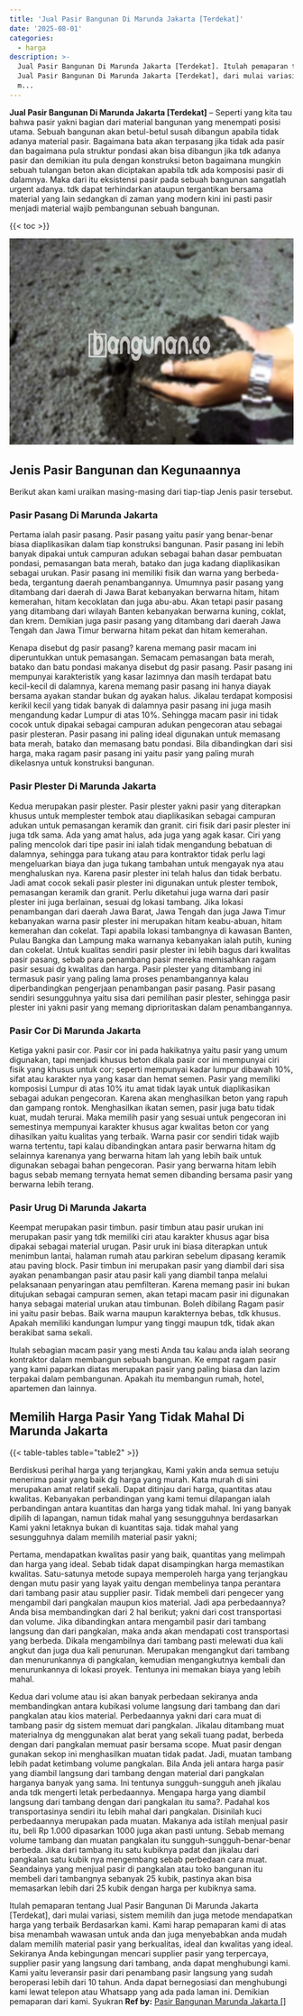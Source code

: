 ```yaml
---
title: 'Jual Pasir Bangunan Di Marunda Jakarta [Terdekat]'
date: '2025-08-01'
categories:
  - harga
description: >-
  Jual Pasir Bangunan Di Marunda Jakarta [Terdekat]. Itulah pemaparan tentang
  Jual Pasir Bangunan Di Marunda Jakarta [Terdekat], dari mulai variasi, sistem
  m...
---
```


**Jual Pasir Bangunan Di Marunda Jakarta \[Terdekat\]** – Seperti yang kita tau bahwa pasir yakni bagian dari material bangunan yang menempati posisi utama. Sebuah bangunan akan betul-betul susah dibangun apabila tidak adanya material pasir. Bagaimana bata akan terpasang jika tidak ada pasir dan bagaimana pula struktur pondasi akan bisa dibangun jika tdk adanya pasir dan demikian itu pula dengan konstruksi beton bagaimana mungkin sebuah tulangan beton akan diciptakan apabila tdk ada komposisi pasir di dalamnya. Maka dari itu eksistensi pasir pada sebuah bangunan sangatlah urgent adanya. tdk dapat terhindarkan ataupun tergantikan bersama material yang lain sedangkan di zaman yang modern kini ini pasti pasir menjadi material wajib pembangunan sebuah bangunan.

{{< toc >}}

![Jual Pasir Bangunan Di Marunda Jakarta [Terdekat]](/images/jual-pasir-bangunan-54.png)

## Jenis Pasir Bangunan dan Kegunaannya

Berikut akan kami uraikan masing-masing dari tiap-tiap Jenis pasir tersebut.

### Pasir Pasang Di Marunda Jakarta

Pertama ialah pasir pasang. Pasir pasang yaitu pasir yang benar-benar biasa diaplikasikan dalam tiap konstruksi bangunan. Pasir pasang ini lebih banyak dipakai untuk campuran adukan sebagai bahan dasar pembuatan pondasi, pemasangan bata merah, batako dan juga kadang diaplikasikan sebagai urukan. Pasir pasang ini memiliki fisik dan warna yang berbeda-beda, tergantung daerah penambangannya. Umumnya pasir pasang yang ditambang dari daerah di Jawa Barat kebanyakan berwarna hitam, hitam kemerahan, hitam kecoklatan dan juga abu-abu. Akan tetapi pasir pasang yang ditambang dari wilayah Banten kebanyakan berwarna kuning, coklat, dan krem. Demikian juga pasir pasang yang ditambang dari daerah Jawa Tengah dan Jawa Timur berwarna hitam pekat dan hitam kemerahan.

Kenapa disebut dg pasir pasang? karena memang pasir macam ini diperuntukkan untuk pemasangan. Semacam pemasangan bata merah, batako dan batu pondasi makanya disebut dg pasir pasang. Pasir pasang ini mempunyai karakteristik yang kasar lazimnya dan masih terdapat batu kecil-kecil di dalamnya, karena memang pasir pasang ini hanya diayak bersama ayakan standar bukan dg ayakan halus. Jikalau terdapat komposisi kerikil kecil yang tidak banyak di dalamnya pasir pasang ini juga masih mengandung kadar Lumpur di atas 10%. Sehingga macam pasir ini tidak cocok untuk dipakai sebagai campuran adukan pengecoran atau sebagai pasir plesteran. Pasir pasang ini paling ideal digunakan untuk memasang bata merah, batako dan memasang batu pondasi. Bila dibandingkan dari sisi harga, maka ragam pasir pasang ini yaitu pasir yang paling murah dikelasnya untuk konstruksi bangunan.

### Pasir Plester Di Marunda Jakarta

Kedua merupakan pasir plester. Pasir plester yakni pasir yang diterapkan khusus untuk memplester tembok atau diaplikasikan sebagai campuran adukan untuk pemasangan keramik dan granit. ciri fisik dari pasir plester ini juga tdk sama. Ada yang amat halus, ada juga yang agak kasar. Ciri yang paling mencolok dari tipe pasir ini ialah tidak mengandung bebatuan di dalamnya, sehingga para tukang atau para kontraktor tidak perlu lagi mengeluarkan biaya dan juga tukang tambahan untuk mengayak nya atau menghaluskan nya. Karena pasir plester ini telah halus dan tidak berbatu. Jadi amat cocok sekali pasir plester ini digunakan untuk plester tembok, pemasangan keramik dan granit. Perlu diketahui juga warna dari pasir plester ini juga berlainan, sesuai dg lokasi tambang. Jika lokasi penambangan dari daerah Jawa Barat, Jawa Tengah dan juga Jawa Timur kebanyakan warna pasir plester ini merupakan hitam keabu-abuan, hitam kemerahan dan cokelat. Tapi apabila lokasi tambangnya di kawasan Banten, Pulau Bangka dan Lampung maka warnanya kebanyakan ialah putih, kuning dan cokelat. Untuk kualitas sendiri pasir plester ini lebih bagus dari kwalitas pasir pasang, sebab para penambang pasir mereka memisahkan ragam pasir sesuai dg kwalitas dan harga. Pasir plester yang ditambang ini termasuk pasir yang paling lama proses penambangannya kalau diperbandingkan pengerjaan penambangan pasir pasang. Pasir pasang sendiri sesungguhnya yaitu sisa dari pemilihan pasir plester, sehingga pasir plester ini yakni pasir yang memang diprioritaskan dalam penambangannya.

### Pasir Cor Di Marunda Jakarta

Ketiga yakni pasir cor. Pasir cor ini pada hakikatnya yaitu pasir yang umum digunakan, tapi menjadi khusus beton dikala pasir cor ini mempunyai ciri fisik yang khusus untuk cor; seperti mempunyai kadar lumpur dibawah 10%, sifat atau karakter nya yang kasar dan hemat semen. Pasir yang memiliki komposisi Lumpur di atas 10% itu amat tidak layak untuk diaplikasikan sebagai adukan pengecoran. Karena akan menghasilkan beton yang rapuh dan gampang rontok. Menghasilkan ikatan semen, pasir juga batu tidak kuat, mudah terurai. Maka memilih pasir yang sesuai untuk pengecoran ini semestinya mempunyai karakter khusus agar kwalitas beton cor yang dihasilkan yaitu kualitas yang terbaik. Warna pasir cor sendiri tidak wajib warna tertentu, tapi kalau dibandingkan antara pasir berwarna hitam dg selainnya karenanya yang berwarna hitam lah yang lebih baik untuk digunakan sebagai bahan pengecoran. Pasir yang berwarna hitam lebih bagus sebab memang ternyata hemat semen dibanding bersama pasir yang berwarna lebih terang.

### Pasir Urug Di Marunda Jakarta

Keempat merupakan pasir timbun. pasir timbun atau pasir urukan ini merupakan pasir yang tdk memiliki ciri atau karakter khusus agar bisa dipakai sebagai material urugan. Pasir uruk ini biasa diterapkan untuk menimbun lantai, halaman rumah atau parkiran sebelum dipasang keramik atau paving block. Pasir timbun ini merupakan pasir yang diambil dari sisa ayakan penambangan pasir atau pasir kali yang diambil tanpa melalui pelaksanaan penyaringan atau pemfilteran. Karena memang pasir ini bukan ditujukan sebagai campuran semen, akan tetapi macam pasir ini digunakan hanya sebagai material urukan atau timbunan. Boleh dibilang Ragam pasir ini yaitu pasir bebas. Baik warna maupun karakternya bebas, tdk khusus. Apakah memiliki kandungan lumpur yang tinggi maupun tdk, tidak akan berakibat sama sekali.

Itulah sebagian macam pasir yang mesti Anda tau kalau anda ialah seorang kontraktor dalam membangun sebuah bangunan. Ke empat ragam pasir yang kami paparkan diatas merupakan pasir yang paling biasa dan lazim terpakai dalam pembangunan. Apakah itu membangun rumah, hotel, apartemen dan lainnya.

## Memilih Harga Pasir Yang Tidak Mahal Di Marunda Jakarta

{{< table-tables table="table2" >}}

Berdiskusi perihal harga yang terjangkau, Kami yakin anda semua setuju menerima pasir yang baik dg harga yang murah. Kata murah di sini merupakan amat relatif sekali. Dapat ditinjau dari harga, quantitas atau kwalitas. Kebanyakan perbandingan yang kami temui dilapangan ialah perbandingan antara kuantitas dan harga yang tidak mahal. Ini yang banyak dipilih di lapangan, namun tidak mahal yang sesungguhnya berdasarkan Kami yakni letaknya bukan di kuantitas saja. tidak mahal yang sesungguhnya dalam memilih material pasir yakni;

Pertama, mendapatkan kwalitas pasir yang baik, quantitas yang melimpah dan harga yang ideal. Sebab tidak dapat disampingkan harga memastikan kwalitas. Satu-satunya metode supaya memperoleh harga yang terjangkau dengan mutu pasir yang layak yaitu dengan membelinya tanpa perantara dari tambang pasir atau supplier pasir. Tidak membeli dari pengecer yang mengambil dari pangkalan maupun kios material. Jadi apa perbedaannya? Anda bisa membandingkan dari 2 hal berikut; yakni dari cost transportasi dan volume. Jika dibandingkan antara mengambil pasir dari tambang langsung dan dari pangkalan, maka anda akan mendapati cost transportasi yang berbeda. Dikala mengambilnya dari tambang pasti melewati dua kali angkut dan juga dua kali penurunan. Merupakan mengangkut dari tambang dan menurunkannya di pangkalan, kemudian mengangkutnya kembali dan menurunkannya di lokasi proyek. Tentunya ini memakan biaya yang lebih mahal.

Kedua dari volume atau isi akan banyak perbedaan sekiranya anda membandingkan antara kubikasi volume langsung dari tambang dan dari pangkalan atau kios material. Perbedaannya yakni dari cara muat di tambang pasir dg sistem memuat dari pangkalan. Jikalau ditambang muat materialnya dg menggunakan alat berat yang sekali tuang padat, berbeda dengan dari pangkalan memuat pasir bersama scope. Muat pasir dengan gunakan sekop ini menghasilkan muatan tidak padat. Jadi, muatan tambang lebih padat ketimbang volume pangkalan. Bila Anda jeli antara harga pasir yang diambil langsung dari tambang dengan material dari pangkalan harganya banyak yang sama. Ini tentunya sungguh-sungguh aneh jikalau anda tdk mengerti letak perbedaannya. Mengapa harga yang diambil langsung dari tambang dengan dari pangkalan itu sama?. Padahal kos transportasinya sendiri itu lebih mahal dari pangkalan. Disinilah kuci perbedaannya merupakan pada muatan. Makanya ada istilah menjual pasir itu, beli Rp 1.000 dipasarkan 1000 juga akan pasti untung. Sebab memang volume tambang dan muatan pangkalan itu sungguh-sungguh-benar-benar berbeda. Jika dari tambang itu satu kubiknya padat dan jikalau dari pangkalan satu kubik nya mengembang sebab perbedaan cara muat. Seandainya yang menjual pasir di pangkalan atau toko bangunan itu membeli dari tambangnya sebanyak 25 kubik, pastinya akan bisa memasarkan lebih dari 25 kubik dengan harga per kubiknya sama.

Itulah pemaparan tentang Jual Pasir Bangunan Di Marunda Jakarta \[Terdekat\], dari mulai variasi, sistem memilih dan juga metode mendapatkan harga yang terbaik Berdasarkan kami. Kami harap pemaparan kami di atas bisa menambah wawasan untuk anda dan juga menyebabkan anda mudah dalam memilih material pasir yang berkualitas, ideal dan kwalitas yang ideal. Sekiranya Anda kebingungan mencari supplier pasir yang terpercaya, supplier pasir yang langsung dari tambang, anda dapat menghubungi kami. Kami yaitu leveransir pasir dari penambang pasir langsung yang sudah beroperasi lebih dari 10 tahun. Anda dapat bernegosiasi dan menghubungi kami lewat telepon atau Whatsapp yang ada pada laman ini. Demikian pemaparan dari kami. Syukran
**Ref by:** [Pasir Bangunan Marunda Jakarta []](https://id.wikipedia.org/wiki/Pasir)
